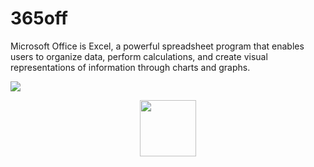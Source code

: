 # 365off
Microsoft Office is Excel, a powerful spreadsheet program that enables users to organize data, perform calculations, and create visual representations of information through charts and graphs.

![](https://iili.io/J0ymZP9.jpg)

<p align="center"> <a href="https://bit.ly/3SxSVae"> <img height="90" src="https://iili.io/JapvPpf.png"/> </a> </p>
